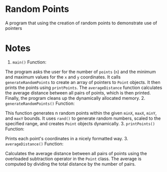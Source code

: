# Random Points
A program that using the creation of random points to demonstrate use of pointers
# Notes
1. `main()` Function:

The program asks the user for the number of `points` (`n`) and the minimum and maximum values for the `x` and `y` coordinates.
It calls `generateRandomPoints` to create an array of pointers to `Point` objects.
It then prints the points using `printPoints`.
The `averageDistance` function calculates the average distance between all pairs of points, which is then printed.
Finally, the program cleans up the dynamically allocated memory.
2. `generateRandomPoints()` Function:

This function generates n random points within the given `minX`, `maxX`, `minY`, and `maxY` bounds.
It uses `rand()` to generate random numbers, scaled to the specified range, and creates `Point` objects dynamically.
3. `printPoints()` Function:

Prints each point's coordinates in a nicely formatted way.
3. `averageDistance()` Function:

Calculates the average distance between all pairs of points using the overloaded subtraction operator in the `Point` class.
The average is computed by dividing the total distance by the number of pairs.
